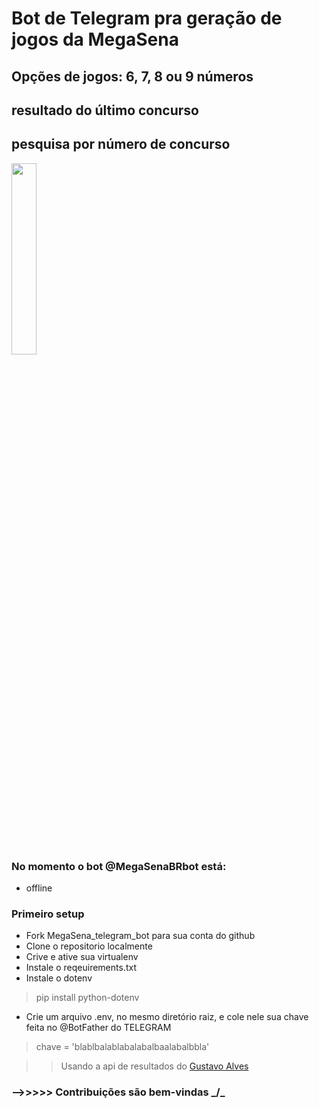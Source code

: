 # Bot de Telegram pra geração de jogos da MegaSena

## Opções de jogos: 6, 7, 8 ou 9 números 
## resultado do último concurso 
## pesquisa por número de concurso

<img src="https://user-images.githubusercontent.com/67715164/160456958-e695816c-93ef-4df5-b041-80efc285a0a4.png" style="width:28%">


### No momento o bot @MegaSenaBRbot está:
- offline




### Primeiro setup
- Fork MegaSena_telegram_bot para sua conta do github
- Clone o repositorio localmente
- Crive e ative sua virtualenv
- Instale o reqeuirements.txt
- Instale o dotenv
> pip install python-dotenv
- Crie um arquivo .env, no mesmo diretório raiz, e cole nele sua chave feita no @BotFather do TELEGRAM
> chave = 'blablbalablabalabalbaalabalbbla'

>>Usando a api de resultados do [Gustavo Alves](https://github.com/guto-alves/loterias-api)
### -->>>>> Contribuições são bem-vindas _/\_



